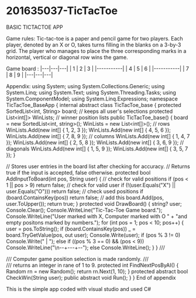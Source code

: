# 201635037-TicTacToe

BASIC TICTACTOE APP

Game rules:
Tic-tac-toe is a paper and pencil game for two players. Each player, denoted by an X or O, takes
turns filling in the blanks on a 3-by-3 grid. The player who manages to place the three
corresponding marks in a horizontal, vertical or diagonal row wins the game.


Game board :
 |---|---|---|
 | 1 | 2 | 3 |
 |-----------|
 | 4 | 5 | 6 |
 |-----------|
 | 7 | 8 | 9 |
 |---|---|---|
 
 Appendix:
using System;
using System.Collections.Generic;
using System.Linq;
using System.Text;
using System.Threading.Tasks;
using System.ComponentModel;
using System.Linq.Expressions;
namespace TicTacToe_BaseApp
{
 internal abstract class TicTacToe_base
 {
 protected SortedList<int, String> board; // keeps all user's selections
 protected List<int[]> WinLists; // winner position lists
 public TicTacToe_base()
 {
 board = new SortedList<int, string>();
 WinLists = new List<int[]>();
 // rows
 WinLists.Add(new int[] { 1, 2, 3 });
 WinLists.Add(new int[] { 4, 5, 6 });
 WinLists.Add(new int[] { 7, 8, 9 });
 // columns
 WinLists.Add(new int[] { 1, 4, 7 });
 WinLists.Add(new int[] { 2, 5, 8 });
 WinLists.Add(new int[] { 3, 6, 9 });
 // diagonals
 WinLists.Add(new int[] { 1, 5, 9 });
 WinLists.Add(new int[] { 3, 5, 7 });
 }

 // Stores user entries in the board list after checking for accuracy.
 // Returns true if the input is accepted, false otherwise.
 protected bool AddInputToBoard(int pos, String user)
 {
 // check for valid positions
 if (pos < 1 || pos > 9)
 return false;
 // check for valid user
 if (!(user.Equals("X") || user.Equals("O")))
 return false;
 // check used positions
 if (board.ContainsKey(pos))
 return false;
 // add this
 board.Add(pos, user.ToUpper());
 return true;
 }
 protected void DrawBoard()
 {
 string? user;
 Console.Clear();
 Console.WriteLine("Tic-Tac-Toe Game board.");
 Console.WriteLine("User marked with X, Computer marked with O " +
 "and empty positons marked by numbers.");
 for (int pos = 1; pos < 10; pos++)
 {
 user = pos.ToString();
 if (board.ContainsKey(pos))
 _ = board.TryGetValue(pos, out user);
 Console.Write(user);
 if (pos % 3 != 0)
 Console.Write(" | ");
 else if ((pos % 3 == 0) && (pos < 9))
 Console.WriteLine("\n--+---+--");
 else
 Console.WriteLine();
 }
 }
 /// <summary>
 /// Computer game position selection is made randomly.
 /// </summary>
 /// <returns>returns an integer in rane of 1 to 9.</returns>
 protected int FindNextPosByAI()
 {
 Random rn = new Random();
 return rn.Next(1, 10);
 }
 protected abstract bool CheckWin(String user);
 public abstract void Run();
 }
}
End of appendix

This is the simple app coded with visual studio and used C# 

